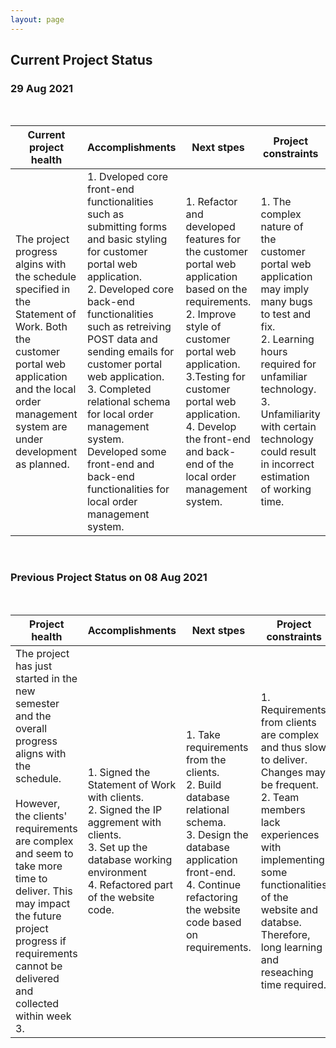 ```yaml
---
layout: page
---
```

## Current Project Status

### 29 Aug 2021

<br>

| Current project health | Accomplishments | Next stpes | Project constraints  |
| ----------- | ----------- | ------------- | ----------|
| The project progress algins with the schedule specified in the Statement of Work. Both the customer portal web application and the local order management system are under development as planned.    | 1. Dveloped core front-end functionalities such as submitting forms and basic styling for customer portal web application.  <br>2. Developed core back-end functionalities such as retreiving POST data and sending emails for customer portal web application. <br> 3. Completed relational schema for local order management system. <br> Developed some front-end and back-end functionalities for local order management system.    | 1. Refactor and developed features for the customer portal web application based on the requirements. <br> 2. Improve style of customer portal web application. <br> 3.Testing for customer portal web application.  <br> 4. Develop the front-end and back-end of the local order management system.  | 1. The complex nature of the customer portal web application may imply many bugs to test and fix.<br> 2. Learning hours required for unfamiliar technology.  <br> 3. Unfamiliarity with certain technology could result in incorrect estimation of working time.         |

<br>

### Previous Project Status on 08 Aug 2021

<br>


| Project health | Accomplishments | Next stpes | Project constraints  |
| ----------- | ----------- | ------------- | ----------|
| The project has just started in the new semester and the overall progress aligns with the schedule. <br><br> However, the clients' requirements are complex and seem to take more time to deliver. This may impact the future project progress if requirements cannot be delivered and collected within week 3.     | 1. Signed the Statement of Work with clients.  <br>2. Signed the IP aggrement with clients.<br> 3. Set up the database working environment <br> 4. Refactored part of the website code.     | 1. Take requirements from the clients. <br> 2. Build database relational schema. <br> 3. Design the database application front-end. <br> 4. Continue refactoring the website code based on requirements.  | 1. Requirements from  clients are complex and thus slow to deliver. Changes may be frequent.<br> 2. Team members lack experiences with implementing some functionalities of the website and databse. Therefore, long learning and reseaching time required.          |